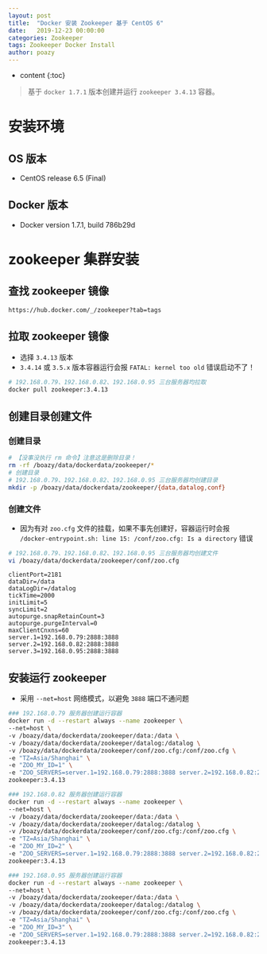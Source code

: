 ```yaml
---
layout: post
title:  "Docker 安装 Zookeeper 基于 CentOS 6"
date:   2019-12-23 00:00:00
categories: Zookeeper
tags: Zookeeper Docker Install
author: poazy
---
```


* content
{:toc}
> 基于 `docker 1.7.1` 版本创建并运行 `zookeeper 3.4.13` 容器。



# 安装环境

## OS 版本

* CentOS release 6.5 (Final)

## Docker 版本

* Docker version 1.7.1, build 786b29d



# zookeeper 集群安装

## 查找 zookeeper 镜像

```url
https://hub.docker.com/_/zookeeper?tab=tags
```

## 拉取 zookeeper 镜像

* 选择 `3.4.13` 版本
* `3.4.14` 或 `3.5.x` 版本容器运行会报 `FATAL: kernel too old` 错误启动不了！

```bash
# 192.168.0.79、192.168.0.82、192.168.0.95 三台服务器均拉取
docker pull zookeeper:3.4.13
```

## 创建目录创建文件

### 创建目录

```bash
# 【没事没执行 rm 命令】注意这是删除目录！
rm -rf /boazy/data/dockerdata/zookeeper/*
# 创建目录
# 192.168.0.79、192.168.0.82、192.168.0.95 三台服务器均创建目录
mkdir -p /boazy/data/dockerdata/zookeeper/{data,datalog,conf}
```

### 创建文件

* 因为有对 `zoo.cfg` 文件的挂载，如果不事先创建好，容器运行时会报 `/docker-entrypoint.sh: line 15: /conf/zoo.cfg: Is a directory` 错误

```bash
# 192.168.0.79、192.168.0.82、192.168.0.95 三台服务器均创建文件
vi /boazy/data/dockerdata/zookeeper/conf/zoo.cfg
```

```
clientPort=2181
dataDir=/data
dataLogDir=/datalog
tickTime=2000
initLimit=5
syncLimit=2
autopurge.snapRetainCount=3
autopurge.purgeInterval=0
maxClientCnxns=60
server.1=192.168.0.79:2888:3888
server.2=192.168.0.82:2888:3888
server.3=192.168.0.95:2888:3888
```

## 安装运行 zookeeper

* 采用 `--net=host` 网络模式，以避免 `3888` 端口不通问题

```bash
### 192.168.0.79 服务器创建运行容器
docker run -d --restart always --name zookeeper \
--net=host \
-v /boazy/data/dockerdata/zookeeper/data:/data \
-v /boazy/data/dockerdata/zookeeper/datalog:/datalog \
-v /boazy/data/dockerdata/zookeeper/conf/zoo.cfg:/conf/zoo.cfg \
-e "TZ=Asia/Shanghai" \
-e "ZOO_MY_ID=1" \
-e "ZOO_SERVERS=server.1=192.168.0.79:2888:3888 server.2=192.168.0.82:2888:3888 server.3=192.168.0.95:2888:3888" \
zookeeper:3.4.13

### 192.168.0.82 服务器创建运行容器
docker run -d --restart always --name zookeeper \
--net=host \
-v /boazy/data/dockerdata/zookeeper/data:/data \
-v /boazy/data/dockerdata/zookeeper/datalog:/datalog \
-v /boazy/data/dockerdata/zookeeper/conf/zoo.cfg:/conf/zoo.cfg \
-e "TZ=Asia/Shanghai" \
-e "ZOO_MY_ID=2" \
-e "ZOO_SERVERS=server.1=192.168.0.79:2888:3888 server.2=192.168.0.82:2888:3888 server.3=192.168.0.95:2888:3888" \
zookeeper:3.4.13

### 192.168.0.95 服务器创建运行容器
docker run -d --restart always --name zookeeper \
--net=host \
-v /boazy/data/dockerdata/zookeeper/data:/data \
-v /boazy/data/dockerdata/zookeeper/datalog:/datalog \
-v /boazy/data/dockerdata/zookeeper/conf/zoo.cfg:/conf/zoo.cfg \
-e "TZ=Asia/Shanghai" \
-e "ZOO_MY_ID=3" \
-e "ZOO_SERVERS=server.1=192.168.0.79:2888:3888 server.2=192.168.0.82:2888:3888 server.3=192.168.0.95:2888:3888" \
zookeeper:3.4.13
```


